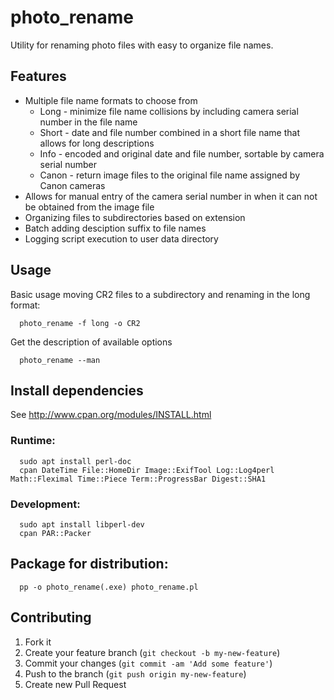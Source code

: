 # photo_rename

Utility for renaming photo files with easy to organize file names.

## Features

 * Multiple file name formats to choose from
   * Long  - minimize file name collisions by including camera serial number in the file name
   * Short - date and file number combined in a short file name that allows for long descriptions
   * Info  - encoded and original date and file number, sortable by camera serial number
   * Canon - return image files to the original file name assigned by Canon cameras
 * Allows for manual entry of the camera serial number in when it can not be obtained from the image file
 * Organizing files to subdirectories based on extension
 * Batch adding desciption suffix to file names
 * Logging script execution to user data directory

## Usage

Basic usage moving CR2 files to a subdirectory and renaming in the long format:

      photo_rename -f long -o CR2


Get the description of available options

      photo_rename --man



## Install dependencies

   See http://www.cpan.org/modules/INSTALL.html

### Runtime:

      sudo apt install perl-doc
      cpan DateTime File::HomeDir Image::ExifTool Log::Log4perl Math::Fleximal Time::Piece Term::ProgressBar Digest::SHA1

### Development:

      sudo apt install libperl-dev
      cpan PAR::Packer


## Package for distribution:

      pp -o photo_rename(.exe) photo_rename.pl


## Contributing

1. Fork it
2. Create your feature branch (`git checkout -b my-new-feature`)
3. Commit your changes (`git commit -am 'Add some feature'`)
4. Push to the branch (`git push origin my-new-feature`)
5. Create new Pull Request

